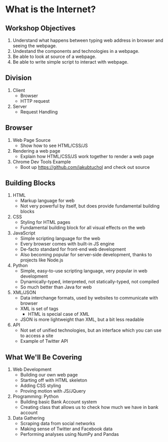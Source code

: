 # What is the Internet?
## Workshop Objectives
1. Understand what happens between typing web address in browser and seeing the webpage.
2. Undestand the components and technologies in a webpage.
3. Be able to look at source of a webpage.
4. Be able to write simple script to interact with webpage.

## Division
1. Client
   * Browser
   * HTTP request
2. Server
   * Request Handling

## Browser
1. Web Page Source
   * Show how to see HTML/CSS/JS
2. Rendering a web page
   * Explain how HTML/CSS/JS work together to render a web page
3. Chrome Dev Tools Example
   * Boot up https://github.com/jakubtuchol and check out source

## Building Blocks
1. HTML
   * Markup language for web
   * Not very powerful by itself, but does provide fundamental building blocks
2. CSS
   * Styling for HTML pages
   * Fundamental building block for all visual effects on the web
3. JavaScript
   * Simple scripting language for the web
   * Every browser comes with built-in JS engine
   * De-facto standard for front-end web development
   * Also becoming popular for server-side development, thanks to projects like Node.js
4. Python
   * Simple, easy-to-use scripting language, very popular in web development
   * Dynamically-typed, interpreted, not statically-typed, not compiled
   * So much better than Java for web
5. XML/JSON
   * Data interchange formats, used by websites to communicate with browser
   * XML is set of tags
     * HTML is special case of XML
   * JSON is more lightweight than XML, but a bit less readable
6. API
   * Not set of unified technologies, but an interface which you can use to access a site
   * Example of Twitter API

## What We'll Be Covering
1. Web Development
   * Building our own web page
   * Starting off with HTML skeleton
   * Adding CSS styling
   * Proving motion with JS/JQuery
2. Programming: Python
   * Building basic Bank Account system
   * Creating class that allows us to check how much we have in bank account
3. Data Gathering
   * Scraping data from social networks
   * Making sense of Twitter and Facebook data
   * Performing analyses using NumPy and Pandas